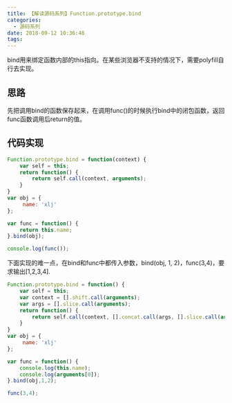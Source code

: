 ```yaml
---
title: 【解读源码系列】Function.prototype.bind
categories:
  - 源码系列
date: 2018-09-12 10:36:48
tags:
---
```


bind用来绑定函数内部的this指向。在某些浏览器不支持的情况下，需要polyfill自行去实现。

## 思路

先把调用bind的函数保存起来，在调用func()的时候执行bind中的闭包函数，返回func函数调用后return的值。

## 代码实现

``` javascript
Function.prototype.bind = function(context) {
    var self = this;
    return function() {
        return self.call(context, arguments);
    }
}
var obj = {
     name: 'xlj'
};

var func = function() {
    return this.name;
}.bind(obj);

console.log(func());
```

下面实现的难一点，在bind和func中都传入参数，bind(obj, 1, 2)，func(3,4)，要求输出[1,2,3,4].

``` javascript
Function.prototype.bind = function() {
    var self = this;
    var context = [].shift.call(arguments);
    var args = [].slice.call(arguments);
    return function() {
        return self.call(context, [].concat.call(args, [].slice.call(arguments)));
    }
}
var obj = {
     name: 'xlj'
};

var func = function() {
    console.log(this.name);
    console.log(arguments[0]);
}.bind(obj,1,2);

func(3,4);
```


